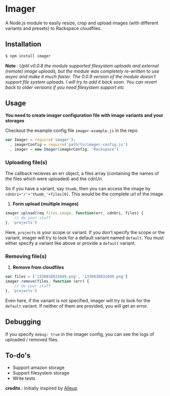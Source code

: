 Imager
=============

A Node.js module to easily resize, crop and upload images (with different variants and presets) to Rackspace cloudfiles.

## Installation
```sh
$ npm install imager
```

**Note** : _Uptil v0.0.8 the module supported filesystem uploads and external (remote) image uploads, but the module was completely re-written
to use async and make it much faster. The 0.0.9 version of the module doesn't support file system uploads.
I will try to add it back soon. You can revert back to older versions if you need filesystem support etc_

## Usage
**You need to create imager configuration file with image variants and your storages**

Checkout the example config file `imager-example.js` in the repo

```js
var Imager = require('imager');
  , imagerConfig = require('path/to/imager-config.js')
  , imager = new Imager(imagerConfig, 'Rackspace')
```

### Uploading file(s)

The callback recieves an err object, a files array (containing the names of the files which were
uploaded) and the cdnUri.

So if you have a variant, say `thumb`, then you can access the image by `cdnUri+'/'+'thumb_'+files[0]`. This would be the complete url of the image

1. **Form upload (multiple images)**

  ```js
  imager.upload(req.files.image, function(err, cdnUri, files) {
      // do your stuff
  }, 'projects')
  ```

  Here, `projects` is your scope or variant. If you don't specify the scope or the variant, imager
  will try to look for a default variant named `default`. You must either specify a variant like
  above or provide a `default` variant.


### Removing file(s)

1. **Remove from cloudfiles**

  ```js
  var files = ['1330838831049.png', '1330838831049.png']
  imager.remove(files, function (err) {
      // do your stuff
  }, 'projects')
  ```

  Even here, if the variant is not specified, imager will try to look for the `default` variant. If neither
  of them are provided, you will get an error.

## Debugging
If you specify `debug: true` in the imager config, you can see the logs of uploaded / removed files.

## To-do's
* Support amazon storage
* Support filesystem storage
* Write tests


**credits :** Initially inspired by [Alleup](https://github.com/tih-ra/alleup)

